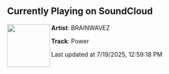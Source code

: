 ## Currently Playing on SoundCloud

[<img align="left" width="100" src="https://i1.sndcdn.com/artworks-zRZ50ag0hTQZsAMz-ZacGpA-t500x500.png">](https://soundcloud.com/brainwavezmusic/power)

**Artist**: BRAINWAVEZ 

**Track**: Power

Last updated at 7/19/2025, 12:59:18 PM
